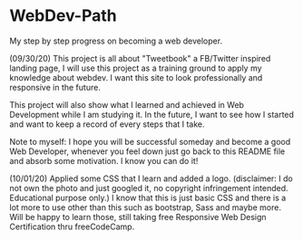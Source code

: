 # WebDev-Path
My step by step progress on becoming a web developer.

(09/30/20)
This project is all about "Tweetbook" a FB/Twitter inspired landing page, I will use this project as a training ground to apply my knowledge 
about webdev. I want this site to look professionally and responsive in the future. 

This project will also show what I learned and achieved in Web Development while I am studying it.
In the future, I want to see how I started and want to keep a record of every steps that I take.

Note to myself:
    I hope you will be successful someday and become a good Web Developer, whenever you feel down just go back to this README file and absorb some motivation. I know you can do it! 

(10/01/20)
Applied some CSS that I learn and added a logo. (disclaimer: I do not own the photo and just googled it, no copyright infringement intended. Educational purpose only.) I know that this is just basic CSS and there is a lot more to use other than this such as bootstrap, Sass and maybe more. Will be happy to learn those, still taking free Responsive Web Design Certification thru freeCodeCamp. 
